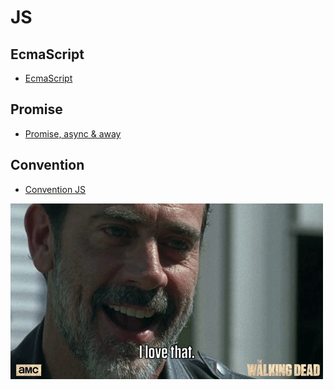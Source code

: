 # JS

## EcmaScript

- [EcmaScript](./0.4.1.ECMAscript.md)

## Promise

- [Promise, async & away](./0.4.2.promise.md)

## Convention

- [Convention JS](./0.4.3.jsConvention.md)

![walking](walking.gif)
